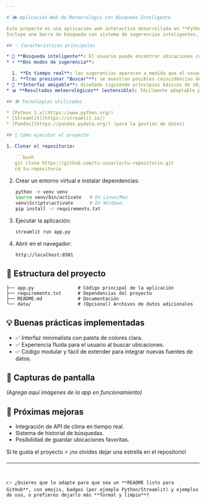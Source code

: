 ```yaml
---

# 🌦️ Aplicación Web de Meteorología con Búsqueda Inteligente

Este proyecto es una aplicación web interactiva desarrollada en **Python** y **Streamlit**, diseñada para mostrar información meteorológica de manera simple, clara y moderna.
Incluye una barra de búsqueda con sistema de sugerencias inteligentes, que permiten al usuario localizar rápidamente ubicaciones disponibles.

## ✨ Características principales

* 🔎 **Búsqueda inteligente**: El usuario puede encontrar ubicaciones con ayuda de sugerencias.
* ⚡ **Dos modos de sugerencia**:

  1. **En tiempo real**: las sugerencias aparecen a medida que el usuario escribe.
  2. **Tras presionar "Buscar"**: se muestran posibles coincidencias después de la acción.
* 🎨 **Interfaz amigable**: diseñada siguiendo principios básicos de UX/UI para ofrecer claridad y modernidad.
* 📊 **Resultados meteorológicos** (extensible): fácilmente adaptable para integrar datos en tiempo real desde APIs como **OpenWeatherMap**.

## 🛠️ Tecnologías utilizadas

* [Python 3.x](https://www.python.org/)
* [Streamlit](https://streamlit.io/)
* [Pandas](https://pandas.pydata.org/) (para la gestión de datos)

## 🚀 Cómo ejecutar el proyecto

1. Clonar el repositorio:

   ```bash
   git clone https://github.com/tu-usuario/tu-repositorio.git
   cd tu-repositorio
   ```

2. Crear un entorno virtual e instalar dependencias:

   ```bash
   python -m venv venv
   source venv/bin/activate   # En Linux/Mac
   venv\Scripts\activate      # En Windows
   pip install -r requirements.txt
   ```

3. Ejecutar la aplicación:

   ```bash
   streamlit run app.py
   ```

4. Abrir en el navegador:

   ```
   http://localhost:8501
   ```

## 📂 Estructura del proyecto

```
├── app.py                # Código principal de la aplicación
├── requirements.txt      # Dependencias del proyecto
├── README.md             # Documentación
└── data/                 # (Opcional) Archivos de datos adicionales
```

## 💡 Buenas prácticas implementadas

* ✅ Interfaz minimalista con paleta de colores clara.
* ✅ Experiencia fluida para el usuario al buscar ubicaciones.
* ✅ Código modular y fácil de extender para integrar nuevas fuentes de datos.

## 📸 Capturas de pantalla

*(Agrega aquí imágenes de la app en funcionamiento)*

## 📌 Próximas mejoras

* Integración de API de clima en tiempo real.
* Sistema de historial de búsquedas.
* Posibilidad de guardar ubicaciones favoritas.

Si te gusta el proyecto ⭐ ¡no olvides dejar una estrella en el repositorio!

---
```


👉 ¿Quieres que lo adapte para que sea un **README listo para GitHub**, con emojis, badges (por ejemplo Python/Streamlit) y ejemplos de uso, o prefieres dejarlo más **formal y limpio**?
